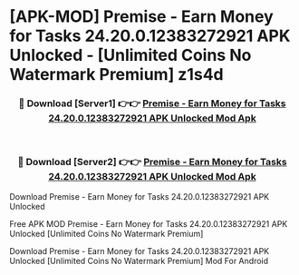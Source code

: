 # [APK-MOD] Premise - Earn Money for Tasks 24.20.0.12383272921 APK Unlocked - [Unlimited Coins No Watermark Premium] z1s4d



<div align="center">
<h3>🔴 Download [Server1] 👉👉 <a href="https://momento.my/?title=Premise_-_Earn_Money_for_Tasks_24.20.0.12383272921_APK_Unlocked">Premise - Earn Money for Tasks 24.20.0.12383272921 APK Unlocked Mod Apk</a></h3><br>

<h3>🔴 Download [Server2] 👉👉 <a href="https://momento.my/?title=Premise_-_Earn_Money_for_Tasks_24.20.0.12383272921_APK_Unlocked">Premise - Earn Money for Tasks 24.20.0.12383272921 APK Unlocked Mod Apk</a></h3>
</div>



Download Premise - Earn Money for Tasks 24.20.0.12383272921 APK Unlocked 

Free APK MOD Premise - Earn Money for Tasks 24.20.0.12383272921 APK Unlocked [Unlimited Coins No Watermark Premium]

Download Premise - Earn Money for Tasks 24.20.0.12383272921 APK Unlocked [Unlimited Coins No Watermark Premium] Mod For Android
